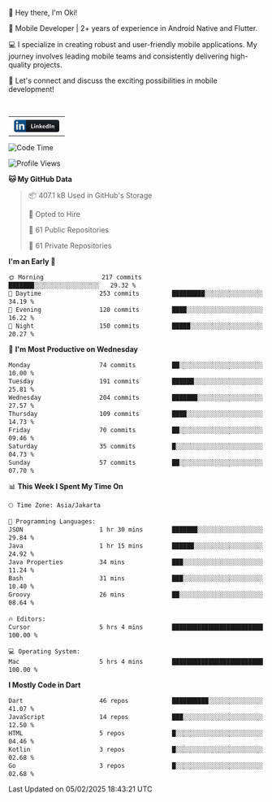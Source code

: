 <p>
 👋 Hey there, I'm Oki!

🚀 Mobile Developer | 2+ years of experience in Android Native and Flutter.

💻 I specialize in creating robust and user-friendly mobile applications. My journey involves leading mobile teams and consistently delivering high-quality projects.

🔗 Let's connect and discuss the exciting possibilities in mobile development!

<br>

<table style="border:none; border-collapse:collapse; cellspacing:0; cellpadding:0">
    <tr>
        <td>
           <a href="https://www.linkedin.com/in/oki-6ba305173/" target="_blank">
              <img src="https://github.com/inisialkey/inisialkey/blob/main/assets/linkedin.svg" alt="LinkedIn" style="vertical-align:top; margin:4px" height=24>
          </a>
        </td>
    </tr>
</table>

<!-- <br>

<!--START_SECTION:waka-->
![Code Time](http://img.shields.io/badge/Code%20Time-997%20hrs%2026%20mins-blue)

![Profile Views](http://img.shields.io/badge/Profile%20Views-0-blue)

**🐱 My GitHub Data** 

> 📦 407.1 kB Used in GitHub's Storage 
 > 
> 💼 Opted to Hire
 > 
> 📜 61 Public Repositories 
 > 
> 🔑 61 Private Repositories 
 > 
**I'm an Early 🐤** 

```text
🌞 Morning                217 commits         ███████░░░░░░░░░░░░░░░░░░   29.32 % 
🌆 Daytime                253 commits         █████████░░░░░░░░░░░░░░░░   34.19 % 
🌃 Evening                120 commits         ████░░░░░░░░░░░░░░░░░░░░░   16.22 % 
🌙 Night                  150 commits         █████░░░░░░░░░░░░░░░░░░░░   20.27 % 
```
📅 **I'm Most Productive on Wednesday** 

```text
Monday                   74 commits          ██░░░░░░░░░░░░░░░░░░░░░░░   10.00 % 
Tuesday                  191 commits         ██████░░░░░░░░░░░░░░░░░░░   25.81 % 
Wednesday                204 commits         ███████░░░░░░░░░░░░░░░░░░   27.57 % 
Thursday                 109 commits         ████░░░░░░░░░░░░░░░░░░░░░   14.73 % 
Friday                   70 commits          ██░░░░░░░░░░░░░░░░░░░░░░░   09.46 % 
Saturday                 35 commits          █░░░░░░░░░░░░░░░░░░░░░░░░   04.73 % 
Sunday                   57 commits          ██░░░░░░░░░░░░░░░░░░░░░░░   07.70 % 
```


📊 **This Week I Spent My Time On** 

```text
🕑︎ Time Zone: Asia/Jakarta

💬 Programming Languages: 
JSON                     1 hr 30 mins        ███████░░░░░░░░░░░░░░░░░░   29.84 % 
Java                     1 hr 15 mins        ██████░░░░░░░░░░░░░░░░░░░   24.92 % 
Java Properties          34 mins             ███░░░░░░░░░░░░░░░░░░░░░░   11.24 % 
Bash                     31 mins             ███░░░░░░░░░░░░░░░░░░░░░░   10.40 % 
Groovy                   26 mins             ██░░░░░░░░░░░░░░░░░░░░░░░   08.64 % 

🔥 Editors: 
Cursor                   5 hrs 4 mins        █████████████████████████   100.00 % 

💻 Operating System: 
Mac                      5 hrs 4 mins        █████████████████████████   100.00 % 
```

**I Mostly Code in Dart** 

```text
Dart                     46 repos            ██████████░░░░░░░░░░░░░░░   41.07 % 
JavaScript               14 repos            ███░░░░░░░░░░░░░░░░░░░░░░   12.50 % 
HTML                     5 repos             █░░░░░░░░░░░░░░░░░░░░░░░░   04.46 % 
Kotlin                   3 repos             █░░░░░░░░░░░░░░░░░░░░░░░░   02.68 % 
Go                       3 repos             █░░░░░░░░░░░░░░░░░░░░░░░░   02.68 % 
```




 Last Updated on 05/02/2025 18:43:21 UTC
<!--END_SECTION:waka-->